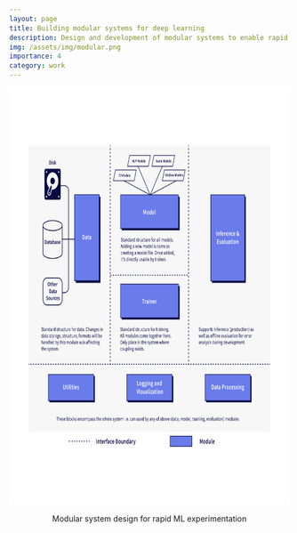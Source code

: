 ```yaml
---
layout: page
title: Building modular systems for deep learning
description: Design and development of modular systems to enable rapid experimentation
img: /assets/img/modular.png
importance: 4
category: work
---
```




<div>
<img src="/assets/img/modular.png" alt="Multi-view self-supervised 3D reconstruction" style="height:750px;width:auto;">
<p><center> Modular system design for rapid ML experimentation </center></p>
</div>


